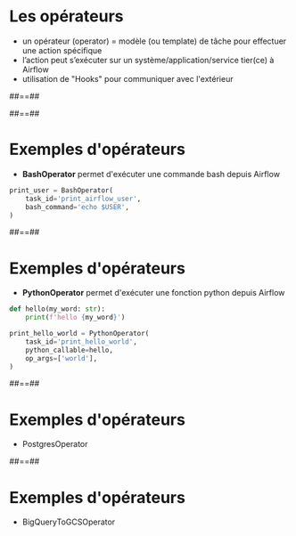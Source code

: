 # Les opérateurs

- un opérateur (operator) = modèle (ou template) de tâche pour effectuer une action spécifique
- l’action peut s’exécuter sur un système/application/service tier(ce) à Airflow
- utilisation de "Hooks" pour communiquer avec l'extérieur


##==##
<!-- .slide: -->


##==##
<!-- .slide: -->
# Exemples d'opérateurs

- **BashOperator** permet d'exécuter une commande bash depuis Airflow
```python
print_user = BashOperator(
    task_id='print_airflow_user',
    bash_command='echo $USER',
)
```


##==##
<!-- .slide: -->
# Exemples d'opérateurs
- **PythonOperator** permet d'exécuter une fonction python depuis Airflow
```python
def hello(my_word: str):
    print(f'hello {my_word}')

print_hello_world = PythonOperator(
    task_id='print_hello_world',
    python_callable=hello,
    op_args=['world'],
)
```

##==##
<!-- .slide: -->
# Exemples d'opérateurs
- PostgresOperator


##==##
<!-- .slide: -->
# Exemples d'opérateurs
- BigQueryToGCSOperator
